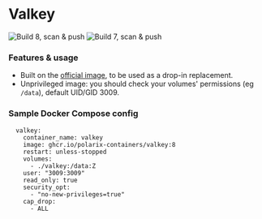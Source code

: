 # Valkey

![Build 8, scan & push](https://github.com/Polarix-Containers/valkey/actions/workflows/build-8.yml/badge.svg)
![Build 7, scan & push](https://github.com/Polarix-Containers/valkey/actions/workflows/build-7.yml/badge.svg)

### Features & usage
- Built on the [official image](https://github.com/valkey-io/valkey-container), to be used as a drop-in replacement.
- Unprivileged image: you should check your volumes' permissions (eg `/data`), default UID/GID 3009.

### Sample Docker Compose config

```
  valkey:
    container_name: valkey
    image: ghcr.io/polarix-containers/valkey:8
    restart: unless-stopped
    volumes:
      - ./valkey:/data:Z
    user: "3009:3009"
    read_only: true
    security_opt:
      - "no-new-privileges=true"
    cap_drop:
      - ALL
```